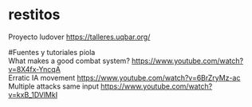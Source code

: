 # restitos
Proyecto ludover https://talleres.uqbar.org/

#Fuentes y tutoriales piola  
What makes a good combat system? https://www.youtube.com/watch?v=8X4fx-YncqA  
Erratic IA movement https://www.youtube.com/watch?v=6BrZryMz-ac  
Multiple attacks same input https://www.youtube.com/watch?v=kxB_1DVlMkI  
